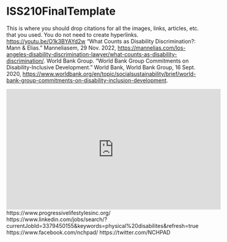 # ISS210FinalTemplate
This is where you should drop citations for all the images, links, articles, etc. that you used. You do not need to create hyperlinks.
https://youtu.be/O1k3BYAYd2w
“What Counts as Disability Discrimination?: Mann &amp; Elias.” Manneliasem, 29 Nov. 2022, https://mannelias.com/los-angeles-disability-discrimination-lawyer/what-counts-as-disability-discrimination/. 
World Bank Group. “World Bank Group Commitments on Disability-Inclusive Development.” World Bank, World Bank Group, 16 Sept. 2020, https://www.worldbank.org/en/topic/socialsustainability/brief/world-bank-group-commitments-on-disability-inclusion-development. 
<iframe width="560" height="315" src="https://www.youtube.com/embed/AEuUvanPyaA" title="YouTube video player" frameborder="0" allow="accelerometer; autoplay; clipboard-write; encrypted-media; gyroscope; picture-in-picture" allowfullscreen></iframe>
https://www.progressivelifestylesinc.org/
https://www.linkedin.com/jobs/search/?currentJobId=3379450155&keywords=physical%20disabilites&refresh=true
https://www.facebook.com/nchpad/
https://twitter.com/NCHPAD
